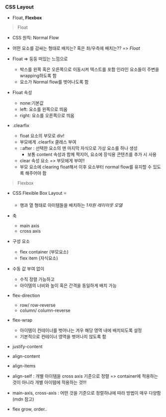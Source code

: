 ### CSS Layout

* Float, **Flexbox** 

>Float

* CSS 원칙: Normal Flow
* 어떤 요소를 감싸는 형태로 배치는? 혹은 좌/우측에 배치는?? => *Float*

* Float => 둥둥 떠있는 느낌으로
  * 박스를 왼쪽 혹은 오른쪽으로 이동시켜 텍스트를 포함 인라인 요소들이 주변을 wrapping하도록 함
  * 요소가 Normal flow를 벗어나도록 함

* Float 속성
  * none:기본값
  * left: 요소를 왼쪽으로 띄움
  * right: 요소를 오른쪽으로 띄움

* .clearfix
  * float 요소의 부모로 div!
  * 부모에게 .clearfix 클래스 부여
  * ::after : 선택한 요소의 맨 마지막 자식으로 가상 요소를 하나 생성
    * 보통 content 속성과 함께 짝지어, 요소에 장식용 콘텐츠를 추가 시 사용
  * clear 속성 요소 => 부모에게 부여!!
  * 부모 요소에 clearing float해서 이후 요소부터 normal flow를 유지할 수 있도록 해주어야 함



> Flexbox

* CSS Flexible Box Layout :star: 
  * 행과 열 형태로 아이템들을 배치하는 *1차원 레이아웃 모델*

* 축
  * main axis
  * cross axis

* 구성 요소
  * flex container (부모요소)
  * flex item (자식요소)

* 수동 값 부여 없이
  * 수직 정렬 가능하고
  * 아이템의 너비와 높이 혹은 간격을 동일하게 배치 가능

* flex-direction
  * row/ row-reverse
  * column/ column-reverse

* flex-wrap
  * 아이템이 컨테이너를 벗어나는 겨우 해당 영역 내에 배치되도록 설정
  * 기본적으로 컨테이너 영역을 벗어나지 않도록 함

* justify-content
* align-content
* align-items
* align-self : 개별 아이템을 cross axis 기준으로 정렬 => container에 적용하는 것이 아니라 개별 아이템에 적용하는 것!!!

* main-axis, cross-axis : 어떤 것을 기준으로 정렬하냐에 따라 방법이 매우 다양함 (mdn 참고)
* flex grow, order.. 
